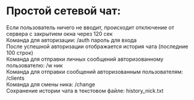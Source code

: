 # Простой сетевой чат:
Если пользователь ничего не вводит, происходит отключение от сервера с закрытием окна через 120 сек  
Команда для авторизации: /auth пароль для входа  
После успешной авторизации отображается история чата (последние 100 строк)  
Команда для отправки личных сообщений авторизованному пользователю: /w ник  
Команда для отправки сообщений авторизованным пользователям: /clients  
Команда для смены ника: /change  
Сохранение истории чата в текстовом файле: history_nick.txt  
